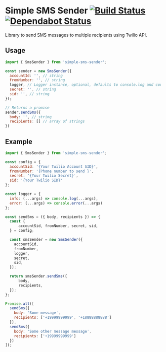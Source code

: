 # Simple SMS Sender [![Build Status](https://travis-ci.org/yorch/simple-sms-sender.svg?branch=master)](https://travis-ci.org/yorch/simple-sms-sender) [![Dependabot Status](https://api.dependabot.com/badges/status?host=github&repo=yorch/simple-sms-sender)](https://dependabot.com)

Library to send SMS messages to multiple recipients using Twilio API.

## Usage

```js
import { SmsSender } from 'simple-sms-sender';

const sender = new SmsSender({
  accountId: '', // string
  fromNumber: '', // string
  logger, // Logger instance, optional, defaults to console.log and console.error
  secret: '', // string
  sid: '', // string
});

// Returns a promise
sender.sendSms({
  body: '', // string
  recipients: [] // array of strings
})
```

## Example

```js
import { SmsSender } from 'simple-sms-sender';

const config = {
  accountSid: '{Your Twilio Account SID}',
  fromNumber: '{Phone number to send }',
  secret: '{Your Twilio Secret}',
  sid: '{Your Twilio SID}'
};

const logger = {
  info: (...args) => console.log(...args),
  error: (...args) => console.error(...args)
};

const sendSms = ({ body, recipients }) => {
  const {
      accountSid, fromNumber, secret, sid,
  } = config;

  const smsSender = new SmsSender({
    accountSid,
    fromNumber,
    logger,
    secret,
    sid,
  });

  return smsSender.sendSms({
      body,
      recipients,
  });
};

Promise.all([
  sendSms({
    body: 'Some message',
    recipients: ['+19999999999', '+18888888888']
  }),
  sendSms({
    body: 'Some other message message',
    recipients: ['+19999999999']
  })
]);
```

